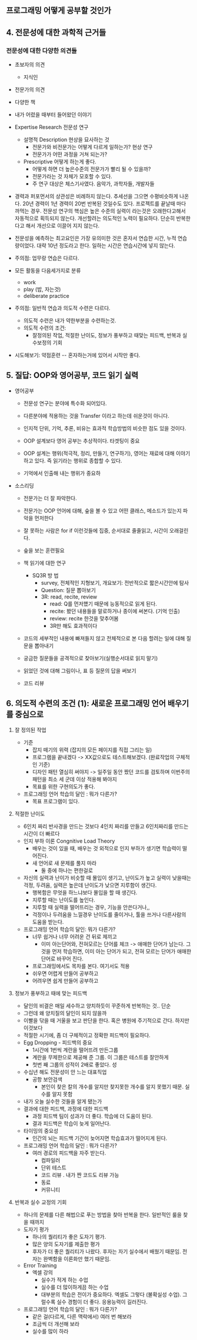 프로그래밍 어떻게 공부할 것인가
--

## 4. 전문성에 대한 과학적 근거들

### 전문성에 대한 다양한 의견들
* 초보자의 의견
    * 지식인 
* 전문가의 의견
* 다양한 책
* 내가 어렸을 때부터 들어왔던 이야기

* Expertise Research 전문성 연구
    * 설명적 Description 현상을 묘사하는 것
        * 전문가와 비전문가는 어떻게 다르게 일하는가? 현상 연구
        * 전문가가 어떤 과정을 거쳐 되는가? 
    * Prescriptive 어떻게 하는게 좋다. 
        * 어떻게 하면 더 높은수준의 전문가가 빨리 될 수 있을까? 
        * 전문가라는 것 자체가 모호할 수 있다. 
        * 주 연구 대상은 체스기사였다. 음악가, 과학자들, 개발자들 
        
* 경력과 퍼포먼서의 상관성은 비례하지 않는다. 추세선을 그으면 수평비슷하게 나온다. 
20년 경력이 1년 경력이 20번 반복된 것일수도 있다. 프로젝트를 끝날때 마다 까먹는 경우. 
전문성 연구의 핵심은 높은 수준의 실력이 라는것은 오래한다고해서 자동적으로 획득되지 않는다. 
개선할려는 의도적인 노력이 필요하다. 단순히 반복한다고 해서 개선으로 이끌어 지지 않는다. 

* 전문성을 예측하는 최고요인은 가장 유의미한 것은 혼자서 연습한 시간, 누적 연습량이었다.
대략 10년 정도라고 한다. 일하는 시간은 연습시간에 넣지 않는다. 
* 주의점: 업무랑 연습은 다르다.

* 모든 활동을 다음세가지로 분류
    * work
    * play (밥, 자는것)
    * deliberate practice
    
* 주의점: 일반적 연습과 의도적 수련은 다르다.
    * 의도적 수련은 내가 약한부분을 수련하는것.
    * 의도적 수련의 조건: 
        * 잘정의된 작업, 적절한 난이도, 정보가 풍부하고 때맞는 피드백, 반복과 실수보정의 기회
    
* 시도해보기: 약점훈련 -- 혼자하는거에 있어서 시작만 좋다.  


## 5. 질답: OOP와 영어공부, 코드 읽기 실력
* 영어공부 
    * 전문성 연구는 분야에 특수화 되어있다. 
    * 다른분야에 적용하는 것을 Transfer 이라고 하는데 쉬운것이 아니다.
    * 인지적 단위, 기억, 추론, 비유는 효과적 학습방법의 비슷한 점도 있을 것이다.
    
    * OOP 설계보다 영어 공부는 추상적이다. 타겟팅이 중요
    * OOP 설계는 행위(적극적, 정리, 만들기, 연구하기), 영어는 재료에 대해 이야기 하고 있다. 즉 읽기라는 행위로 종합할 수 있다. 
    
    * 기억에서 인출해 내는 행위가 중요하

* 소스리딩
    * 전문가는 더 잘 파악한다.
    * 전문가는 OOP 언어에 대해, 숲을 볼 수 있고 어떤 클래스, 메소드가 있는지 파악을 먼저한다
    * 잘 못하는 사람은 for if 이런것들에 집중, 순서대로 줄줄읽고, 시간이 오래걸린다.
    
    * 숲을 보는 훈련필요
    * 책 읽기에 대한 연구
        * SQ3R 방 법
            * survey, 전체적인 지형보기, 개요보기: 전반적으로 짧은시간안에 탐사
            * Question: 질문 뽑아보기
            * 3R: read, recite, review
                * read: Q를 먼저헀기 때문에 능동적으로 읽게 된다.
                * recite: 봤던 내용들을 말로하거나 종이에 써본다. (기억 인출)
                * review: recite 한것을 맞추어봄
                * 3R만 해도 효과적이다
    * 코드의 세부적인 내용에 빠져들지 않고 전체적으로 본 다음 할려는 일에 대해 질문을 뽑아내기
    * 궁금한 질문들을 공격적으로 찾아보기(실행순서대로 읽지 말기)
    * 읽었던 것에 대해 그림이나, 표 등 질문의 답을 써보기
    * 코드 리뷰
    
## 6. 의도적 수련의 조건 (1): 새로운 프로그래밍 언어 배우기를 중심으로
1. 잘 정의된 작업
    * 기준
        * 잡지 떼기의 위력 (잡지의 모든 페이지를 직접 그리는 일)
        * 프로그램을 끝내겠다 -> XX값으로도 테스트해보겠다. (완료작업의 구체적인 기준)
        * 디자인 패턴 열심히 써야지 
            -> 일주일 동안 짰던 코드를 검토하며 이번주의 패턴을 최소 세 군데 이상 적용해 봐야지
        * 목표를 위한 구현의도가 좋다.
    * 프로그래밍 언어 학습의 달인 : 뭐가 다른가?
        * 목표 프로그램이 있다.
2. 적절한 난이도
    * 6인치 짜리 반사경을 만드는 것보다 4인치 짜리를 만들고 6인치짜리를 만드는 시간이 더 빠르다
    * 인지 부하 이론 Congnitive Load Theory
        * 배우는 것이 있을 때, 배우는 것 외적으로 인지 부하가 생기면 학습력이 떨어진다.
        * 새 언어로 새 문제를 풀지 마라   
            * 둘 중에 하나는 편한걸로
    * 자신의 실력과 난이가 비슷할 때 몰입이 생기고, 난이도가 높고 실력이 낮을때는 걱정, 두려움, 실력은 높은데 난이도가 낮으면 지루함이 생긴다. 
        * 행복함은 무엇을 하느냐보다 몰입을 할 때 생긴다.
        * 지루할 때는 난이도를 높인다.
        * 지루할 때 실력을 떨어뜨리는 경우, 기능을 안쓴다거나,,
        * 걱정이나 두려움을 느낄경우 난이도를 줄이거나, 툴을 쓰거나 다른사람의 도움을 받는다. 
    * 프로그래밍 언어 학습의 달인: 뭐가 다른가?
        * 너무 쉽거나 너무 어려운 건 뒤로 제끼고
            * 이미 아는단어와, 전혀모르는 단어를 체크 -> 애매한 단어가 남는다. 그것을 먼저 학습하면, 이미 아는 단어가 되고, 전혀 모르는 단어가 애매한 단어로 바꾸어 진다.
        * 프로그래밍에서도 목차를 본다. 여기서도 적용
        * 쉬우면 어렵게 만들어 공부하고
        * 어려우면 쉽게 만들어 공부하고
3. 정보가 풍부하고 때에 맞는 피드백
    * 달인의 비결은 매일 세수하고 양치하듯이 꾸준하게 반복하는 것.. 단순
    * 그런데 왜 양치질의 달인이 되지 않을까
    * 이빨을 닦을 때 거울을 보고 판단을 한다. 혹은 병원에 주기적으로 간다. 하지만 이것보다
    * 적절한 시기에, 좀 더 구체적이고 정확한 피드백이 필요하다.
    * Egg Dropping - 피드백의 중요
        * 1시간에 1번씩 계란을 떨어뜨려 만든그룹
        * 계란을 무제한으로 제공해 준 그룹. 이 그룹은 테스트를 잘안하게
        * 첫번 째 그룹의 성적이 2배로 좋았다. 성
    * 수십년 해도 전문성이 안 느는 대표직업
        * 공항 보안검색
            * 본인이 찾은 칼의 개수를 알지만 찾지못한 개수를 알지 못했기 때문. 실수를 알지 못함
    * 내가 오늘 실수한 것들을 알게 됐는가
    * 결과에 대한 피드백, 과정에 대한 피드백
        * 과정 피드백 팀이 성과가 더 좋다. 학습에 더 도움이 된다. 
        * 결과 피드백은 학습이 늦게 일어난다.
    * 타이밍의 중요성 
        * 인간의 뇌는 피드백 기간이 늦어지면 학습효과가 떨어지게 된다. 
    * 프로그래밍 언어 학습의 달인 : 뭐가 다른가?
        * 여러 경로의 피드백을 자주 받는다.
            * 컴파일러
            * 단위 테스트
            * 코드 리뷰 . 내가 짠 코드도 리뷰 가능
            * 동료
            * 커뮤니티
        
4. 반복과 실수 교정의 기회
    * 하나의 문제를 다른 해법으로 푸는 방법을 찾아 반복을 한다. 일반적인 룰을 찾을 때까지
    * 도자기 평가
        * 하나의 퀄리티가 좋은 도자기 평가. 
        * 많은 양의 도자기를 제출한 평가
        * 후자가 더 좋은 퀄리티가 나왔다. 후자는 자기 실수에서 배웠기 때문임. 전자는 완벽함을 이론화만 했기 때문임.
    * Error Training
        * 엑셀 강의
            * 실수가 적게 하는 수업
            * 실수를 더 많이하게끔 하는 수업
            * 대부분의 학습은 전이가 중요하다. 엑셀도 그렇다 (불확실성 수업). 그럴수록 실수 경험이 더 좋다. 응용능력이 길러진다. 
    * 프로그래밍 언어 학습의 달인 : 뭐가 다른가?
        * 같은 걸(다르게, 다른 맥락에서) 여러 번 해보라
        * 조금씩 더 개선해 보라
        * 실수를 많이 하라
         
            

                
